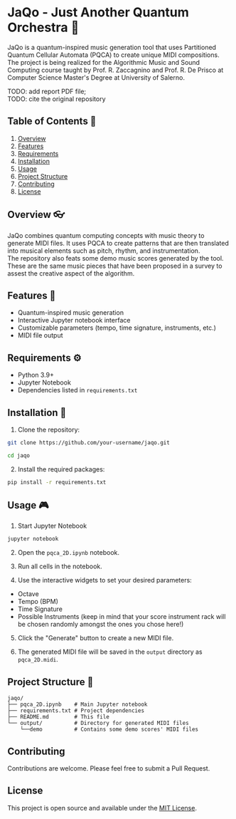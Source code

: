 # JaQo - Just Another Quantum Orchestra 🎸

JaQo is a quantum-inspired music generation tool that uses Partitioned Quantum Cellular Automata (PQCA) to create unique MIDI compositions.\
The project is being realized for the Algorithmic Music and Sound Computing course taught by Prof. R. Zaccagnino and Prof. R. De Prisco at Computer Science Master's Degree at University of Salerno.

TODO: add report PDF file;\
TODO: cite the original repository


## Table of Contents 📕

1. [Overview](#overview)
2. [Features](#features)
3. [Requirements](#requirements)
4. [Installation](#installation)
5. [Usage](#usage)
6. [Project Structure](#project-structure)
7. [Contributing](#contributing)
8. [License](#license)

## Overview 👓

JaQo combines quantum computing concepts with music theory to generate MIDI files. It uses PQCA to create patterns that are then translated into musical elements such as pitch, rhythm, and instrumentation.\
The repository also feats some demo music scores generated by the tool. These are the same music pieces that have been proposed in a survey to assest the creative aspect of the algorithm.

## Features 🥁

- Quantum-inspired music generation
- Interactive Jupyter notebook interface
- Customizable parameters (tempo, time signature, instruments, etc.)
- MIDI file output

## Requirements ⚙

- Python 3.9+
- Jupyter Notebook
- Dependencies listed in `requirements.txt`

## Installation 🧠

1. Clone the repository:
```sh
git clone https://github.com/your-username/jaqo.git
```
```sh
cd jaqo
```

2. Install the required packages:
```sh
pip install -r requirements.txt
```

## Usage 🎮

1. Start Jupyter Notebook
```sh
jupyter notebook
```

2. Open the `pqca_2D.ipynb` notebook.

3. Run all cells in the notebook.

4. Use the interactive widgets to set your desired parameters:
- Octave
- Tempo (BPM)
- Time Signature
- Possible Instruments (keep in mind that your score instrument rack will be chosen randomly amongst the ones you chose here!)

5. Click the "Generate" button to create a new MIDI file.

6. The generated MIDI file will be saved in the `output` directory as `pqca_2D.midi`.

## Project Structure 🌲
```
jaqo/
├── pqca_2D.ipynb    # Main Jupyter notebook
├── requirements.txt # Project dependencies
├── README.md        # This file
└── output/          # Directory for generated MIDI files
    └──demo          # Contains some demo scores' MIDI files
```

## Contributing

Contributions are welcome. Please feel free to submit a Pull Request.

## License

This project is open source and available under the [MIT License](LICENSE).
